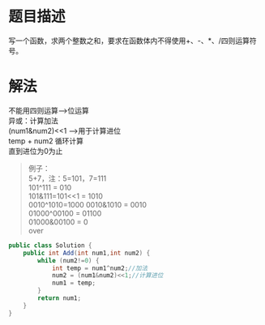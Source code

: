 # 题目描述
写一个函数，求两个整数之和，要求在函数体内不得使用+、-、*、/四则运算符号。

# 解法
不能用四则运算——>位运算  
异或：计算加法  
(num1&num2)<<1 ——>用于计算进位  
temp + num2 循环计算  
直到进位为0为止  

> 例子：  
> 5+7，注：5=101，7=111  
> 101^111 = 010  
> 101&111=101<<1 = 1010  
> 0010^1010=1000
> 0010&1010 = 0010  
> 01000^00100 = 01100  
> 01000&00100 = 0  
> over  



```java
public class Solution {
    public int Add(int num1,int num2) {
        while (num2!=0) {
            int temp = num1^num2;//加法
            num2 = (num1&num2)<<1;//计算进位
            num1 = temp;
        }
        return num1;
    }
}
```
